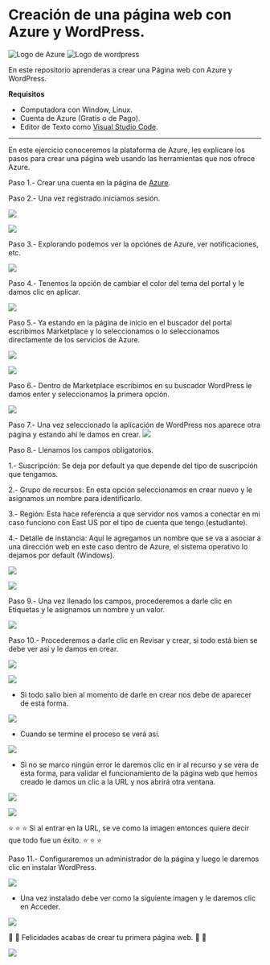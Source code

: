 # Creación de una página web con Azure y WordPress.

![Logo de Azure](https://github.com/EnriqueCocom/PracticasAZ-900/blob/main/pagina-web-wordpress/Imagenes/logo-azure.png) ![Logo de wordpress](https://github.com/EnriqueCocom/PracticasAZ-900/blob/main/pagina-web-wordpress/Imagenes/logo-wordpress.png)


En este repositorio aprenderas a crear una Página web con Azure y WordPress.

**Requisitos**

- Computadora con Window, Linux.
- Cuenta de Azure (Gratis o de Pago).
- Editor de Texto como [Visual Studio Code](https://code.visualstudio.com/).

------------------------------------------------------------------------------------------
En este ejercicio conoceremos la plataforma de Azure, les explicare los pasos para crear una página web usando las herramientas que nos ofrece Azure.

Paso 1.- Crear una cuenta en la página de [Azure](https://portal.azure.com/).

Paso 2.- Una vez registrado iniciamos sesión.

![](https://github.com/EnriqueCocom/PracticasAZ-900/blob/main/pagina-web-wordpress/Imagenes/paso1.1.png)


![](https://github.com/EnriqueCocom/PracticasAZ-900/blob/main/pagina-web-wordpress/Imagenes/paso2.png)

Paso 3.- Explorando podemos ver la opciónes de Azure, ver notificaciones, etc.

![](https://github.com/EnriqueCocom/PracticasAZ-900/blob/main/pagina-web-wordpress/Imagenes/paso4.png)

Paso 4.- Tenemos la opción de cambiar el color del tema del portal y le damos clic en aplicar.

![](https://github.com/EnriqueCocom/PracticasAZ-900/blob/main/pagina-web-wordpress/Imagenes/paso3.png)

Paso 5.- Ya estando en la página de inicio en el buscador del portal escribimos Marketplace y lo seleccionamos o lo seleccionamos directamente de los servicios de Azure.

![](https://github.com/EnriqueCocom/PracticasAZ-900/blob/main/pagina-web-wordpress/Imagenes/paso5.png)

![](https://github.com/EnriqueCocom/PracticasAZ-900/blob/main/pagina-web-wordpress/Imagenes/paso5.1.png)

Paso 6.-  Dentro de Marketplace escribimos en su buscador WordPress le damos enter y seleccionamos la primera opción.

![](https://github.com/EnriqueCocom/PracticasAZ-900/blob/main/pagina-web-wordpress/Imagenes/paso6.png)

Paso 7.- Una vez seleccionado la aplicación de WordPress nos aparece otra página y estando ahí le damos en crear.
![](https://github.com/EnriqueCocom/PracticasAZ-900/blob/main/pagina-web-wordpress/Imagenes/paso7.png)

Paso 8.- Llenamos los campos obligatorios.

1.- Suscripción: Se deja por default ya que depende del tipo de suscripción que tengamos.

2.- Grupo de recursos: En esta opción seleccionamos en crear nuevo y le asignamos un nombre para identificarlo.

3.- Región: Esta hace referencia a que servidor nos vamos a conectar en mi caso funciono con East US por el tipo de cuenta que tengo (estudiante).

4.- Detalle de instancia: Aquí le agregamos un nombre que se va a asociar a una dirección web en este caso dentro de Azure, el sistema operativo lo dejamos por default (Windows).

![](https://github.com/EnriqueCocom/PracticasAZ-900/blob/main/pagina-web-wordpress/Imagenes/paso8.png)

![](https://github.com/EnriqueCocom/PracticasAZ-900/blob/main/pagina-web-wordpress/Imagenes/paso9.png)

Paso 9.- Una vez llenado los campos, procederemos a darle clic en Etiquetas y le asignamos un nombre y un valor.

![](https://github.com/EnriqueCocom/PracticasAZ-900/blob/main/pagina-web-wordpress/Imagenes/paso10.png)

Paso 10.- Procederemos a darle clic en Revisar y crear,  si todo está bien se debe ver así y le damos en crear.

![](https://github.com/EnriqueCocom/PracticasAZ-900/blob/main/pagina-web-wordpress/Imagenes/paso11.png)

![](https://github.com/EnriqueCocom/PracticasAZ-900/blob/main/pagina-web-wordpress/Imagenes/paso11.1.png)

- Si todo salio bien al momento de darle en crear nos debe de aparecer de esta forma.

![](https://github.com/EnriqueCocom/PracticasAZ-900/blob/main/pagina-web-wordpress/Imagenes/paso11.2.png)

- Cuando se termine el proceso se verá así.

![](https://github.com/EnriqueCocom/PracticasAZ-900/blob/main/pagina-web-wordpress/Imagenes/paso12.png)

- Si no se marco ningún error le daremos  clic en ir al recurso y se vera de esta forma, para validar el funcionamiento de la página web que hemos creado le damos un clic a la URL y nos abrirá otra ventana.

![](https://github.com/EnriqueCocom/PracticasAZ-900/blob/main/pagina-web-wordpress/Imagenes/paso13.png)

![](https://github.com/EnriqueCocom/PracticasAZ-900/blob/main/pagina-web-wordpress/Imagenes/paso14.png)

 :star: :star: :star: Si al entrar en la URL, se ve como la imagen entonces quiere decir que todo fue un éxito. :star: :star: :star:

Paso 11.- Configuraremos un administrador de la página y luego le daremos clic en instalar WordPress.

![](https://github.com/EnriqueCocom/PracticasAZ-900/blob/main/pagina-web-wordpress/Imagenes/paso15.png)

- Una vez instalado debe ver como la siguiente imagen y le daremos clic en Acceder.

![](https://github.com/EnriqueCocom/PracticasAZ-900/blob/main/pagina-web-wordpress/Imagenes/paso16.png)

:clap: :clap: Felicidades acabas de crear tu primera página web. :clap: :clap: 

![](https://github.com/EnriqueCocom/PracticasAZ-900/blob/main/pagina-web-wordpress/Imagenes/paso17.png)

